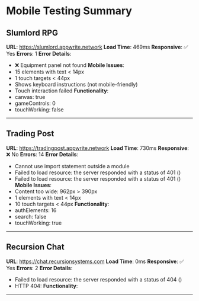 # Mobile Testing Summary

## Slumlord RPG
**URL**: https://slumlord.appwrite.network
**Load Time**: 469ms
**Responsive**: ✅ Yes
**Errors**: 1
**Error Details**:
- ❌ Equipment panel not found
**Mobile Issues**:
- 15 elements with text < 14px
- 1 touch targets < 44px
- Shows keyboard instructions (not mobile-friendly)
- Touch interaction failed
**Functionality**:
- canvas: true
- gameControls: 0
- touchWorking: false

---

## Trading Post
**URL**: https://tradingpost.appwrite.network
**Load Time**: 730ms
**Responsive**: ❌ No
**Errors**: 14
**Error Details**:
- Cannot use import statement outside a module
- Failed to load resource: the server responded with a status of 401 ()
- Failed to load resource: the server responded with a status of 401 ()
**Mobile Issues**:
- Content too wide: 962px > 390px
- 1 elements with text < 14px
- 10 touch targets < 44px
**Functionality**:
- authElements: 16
- search: false
- touchWorking: true

---

## Recursion Chat
**URL**: https://chat.recursionsystems.com
**Load Time**: 0ms
**Responsive**: ✅ Yes
**Errors**: 2
**Error Details**:
- Failed to load resource: the server responded with a status of 404 ()
- HTTP 404: 
**Functionality**:

---

